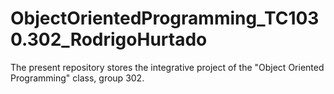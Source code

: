 # ObjectOrientedProgramming_TC1030.302_RodrigoHurtado
The present repository stores the integrative project of the "Object Oriented Programming" class, group 302. 
